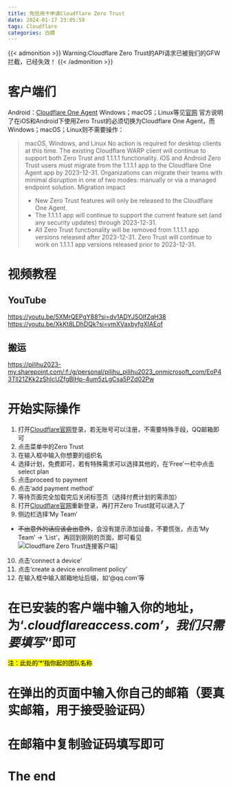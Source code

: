 ```yaml
---
title: 免信用卡申请Cloudflare Zero Trust
date: 2024-01-17 23:05:59
tags: Cloudflare
categories: 白嫖
---
```

{{< admonition >}}
Warning:Cloudflare Zero Trust的API请求已被我们的GFW拦截，已经失效！
{{< /admonition >}}
# 客户端们
Android：[Cloudflare One Agent](https://pilihu2023-my.sharepoint.com/:u:/g/personal/pilihu_pilihu2023_onmicrosoft_com/ERwqnqCENdpNu3lZDh2Yf24BG8JUk3J1-2PYzGyJgIMIBg?e=eLDgjg)
Windows；macOS；Linux等见[官网](https://1.1.1.1/)
官方说明了在iOS和Android下使用Zero Trust的必须切换为Cloudflare One Agent，而Windows；macOS；Linux则不需要操作：
> macOS, Windows, and Linux
No action is required for desktop clients at this time. The existing Cloudflare WARP client will continue to support both Zero Trust and 1.1.1.1 functionality.
> ​​iOS and Android
Zero Trust users must migrate from the 1.1.1.1 app to the Cloudflare One Agent app by 2023-12-31.
Organizations can migrate their teams with minimal disruption in one of two modes: manually or via a managed endpoint solution.
Migration impact
>   - New Zero Trust features will only be released to the Cloudflare One Agent.
>   - The 1.1.1.1 app will continue to support the current feature set (and any security updates) through 2023-12-31.
>   - All Zero Trust functionality will be removed from 1.1.1.1 app versions released after 2023-12-31. Zero Trust will continue to work on 1.1.1.1 app versions released prior to 2023-12-31.

# 视频教程
## YouTube
https://youtu.be/5XMrQEPgY88?si=dv1ADYJ5OlfZqH38
https://youtu.be/XkKt8LDhDQk?si=vmXVaxbyfgXIAEof

## 搬运
https://pilihu2023-my.sharepoint.com/:f:/g/personal/pilihu_pilihu2023_onmicrosoft_com/EoP43Tll21ZKk2zShIcUZfgBlHp-4um5zLgCsa5PZd02Pw

# 开始实际操作
1. 打开[Cloudflare官网](https://www.cloudflare-cn.com/)登录，若无账号可以注册，不需要特殊手段，QQ邮箱即可
2. 点击菜单中的Zero Trust
3. 在输入框中输入你想要的组织名
4. 选择计划，免费即可，若有特殊需求可以选择其他的，在‘Free’一栏中点击select plan
5. 点击proceed to payment
6. 点击‘add payment method’
7. 等待页面完全加载完后关闭标签页（选择付费计划的需添加）
8. 打开[Cloudflare官网](https://www.cloudflare-cn.com/)重新登录，再打开Zero Trust就可以进入了
9. 侧边栏选择‘My Team’
- ~~不出意外的话应该会出意外~~，会没有提示添加设备，不要慌张，点击‘My Team’ -> ‘List’，再回到刚刚的页面，即可看见
![Cloudflare Zero Trust连接客户端](https://s1.imagehub.cc/images/2024/01/17/79ae12aeae61a4d7541db018dd92130f.png)]
10. 点击‘connect a device’
11. 点击‘create a device enrollment policy’
12. 在输入框中输入邮箱地址后缀，如‘@qq.com’等
# 在已安装的客户端中输入你的地址，为‘*.cloudflareaccess.com’，我们只需要填写‘*’即可
<mark>注：此处的‘*’指你起的团队名称</mark>
# 在弹出的页面中输入你自己的邮箱（要真实邮箱，用于接受验证码）
# 在邮箱中复制验证码填写即可
# The end